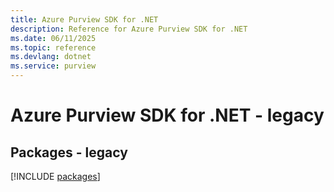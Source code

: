 ```yaml
---
title: Azure Purview SDK for .NET
description: Reference for Azure Purview SDK for .NET
ms.date: 06/11/2025
ms.topic: reference
ms.devlang: dotnet
ms.service: purview
---
```

# Azure Purview SDK for .NET - legacy
## Packages - legacy
[!INCLUDE [packages](purview-index.md)]